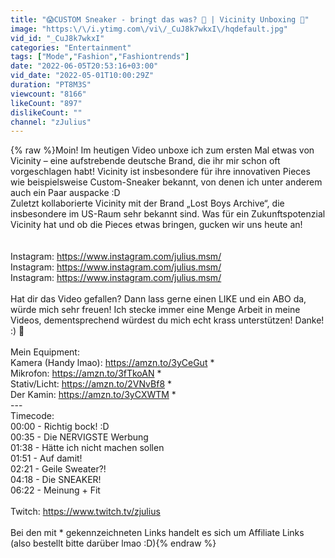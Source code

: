 ```yaml
---
title: "😱CUSTOM Sneaker - bringt das was? 🤔 | Vicinity Unboxing 💞"
image: "https:\/\/i.ytimg.com\/vi\/_CuJ8k7wkxI\/hqdefault.jpg"
vid_id: "_CuJ8k7wkxI"
categories: "Entertainment"
tags: ["Mode","Fashion","Fashiontrends"]
date: "2022-06-05T20:53:16+03:00"
vid_date: "2022-05-01T10:00:29Z"
duration: "PT8M3S"
viewcount: "8166"
likeCount: "897"
dislikeCount: ""
channel: "zJulius"
---
```

{% raw %}Moin! Im heutigen Video unboxe ich zum ersten Mal etwas von Vicinity – eine aufstrebende deutsche Brand, die ihr mir schon oft vorgeschlagen habt! Vicinity ist insbesondere für ihre innovativen Pieces wie beispielsweise Custom-Sneaker bekannt, von denen ich unter anderem auch ein Paar auspacke :D <br />Zuletzt kollaborierte Vicinity mit der Brand „Lost Boys Archive“, die insbesondere im US-Raum sehr bekannt sind. Was für ein Zukunftspotenzial Vicinity hat und ob die Pieces etwas bringen, gucken wir uns heute an!<br /><br /><br />Instagram: <a rel="nofollow" target="blank" href="https://www.instagram.com/julius.msm/">https://www.instagram.com/julius.msm/</a><br />Instagram: <a rel="nofollow" target="blank" href="https://www.instagram.com/julius.msm/">https://www.instagram.com/julius.msm/</a><br />Instagram: <a rel="nofollow" target="blank" href="https://www.instagram.com/julius.msm/">https://www.instagram.com/julius.msm/</a><br /><br />Hat dir das Video gefallen? Dann lass gerne einen LIKE und ein ABO da, würde mich sehr freuen! Ich stecke immer eine Menge Arbeit in meine Videos, dementsprechend würdest du mich echt krass unterstützen! Danke! :) 🤝<br /><br />Mein Equipment:<br />Kamera (Handy lmao): <a rel="nofollow" target="blank" href="https://amzn.to/3yCeGut">https://amzn.to/3yCeGut</a> *<br />Mikrofon: <a rel="nofollow" target="blank" href="https://amzn.to/3fTkoAN">https://amzn.to/3fTkoAN</a> *<br />Stativ/Licht: <a rel="nofollow" target="blank" href="https://amzn.to/2VNvBf8">https://amzn.to/2VNvBf8</a> *<br />Der Kamin: <a rel="nofollow" target="blank" href="https://amzn.to/3yCXWTM">https://amzn.to/3yCXWTM</a> *<br />---<br />Timecode:<br />00:00 - Richtig bock! :D<br />00:35 - Die NERVIGSTE Werbung<br />01:38 - Hätte ich nicht machen sollen<br />01:51 - Auf damit!<br />02:21 - Geile Sweater?!<br />04:18 - Die SNEAKER!<br />06:22 - Meinung + Fit<br /><br />Twitch: <a rel="nofollow" target="blank" href="https://www.twitch.tv/zjulius">https://www.twitch.tv/zjulius</a><br /><br />Bei den mit * gekennzeichneten Links handelt es sich um Affiliate Links (also bestellt bitte darüber lmao :D){% endraw %}

